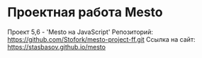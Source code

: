 # Проектная работа Mesto

Проект 5,6 - 'Mesto на JavaScript'
Репозиторий: https://github.com/Stofork/mesto-project-ff.git
Ссылка на сайт: https://stasbasov.github.io/mesto